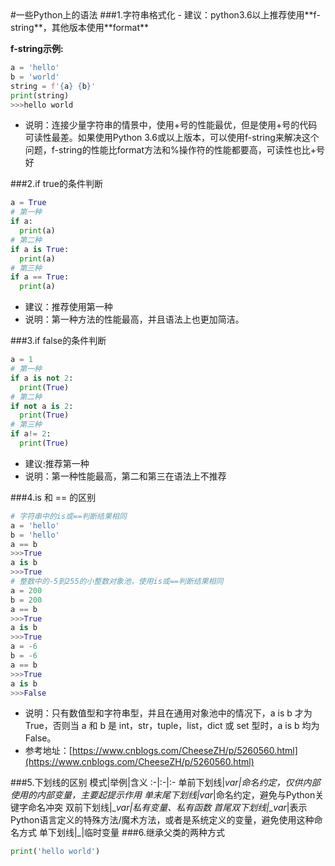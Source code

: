 <link href="http://cdn.bootcss.com/highlight.js/8.0/styles/monokai_sublime.min.css" rel="stylesheet">  
<script src="http://cdn.bootcss.com/highlight.js/8.0/highlight.min.js"></script>  
<script >hljs.initHighlightingOnLoad();</script>  
#一些Python上的语法
###1.字符串格式化
- 建议：python3.6以上推荐使用**f-string**，其他版本使用**format**

**f-string示例:**
```python
a = 'hello'
b = 'world'
string = f'{a} {b}'
print(string)
>>>hello world
```
- 说明：连接少量字符串的情景中，使用+号的性能最优，但是使用+号的代码可读性最差。如果使用Python 3.6或以上版本，可以使用f-string来解决这个问题，f-string的性能比format方法和%操作符的性能都要高，可读性也比+号好

###2.if true的条件判断
```python
a = True
# 第一种
if a:
  print(a)
# 第二种
if a is True:
  print(a)
# 第三种
if a == True:
  print(a)
```
- 建议：推荐使用第一种
- 说明：第一种方法的性能最高，并且语法上也更加简洁。

###3.if false的条件判断
```python
a = 1
# 第一种
if a is not 2:
  print(True)
# 第二种
if not a is 2:
  print(True)
# 第三种
if a!= 2:
  print(True)
```
- 建议:推荐第一种
- 说明：第一种性能最高，第二和第三在语法上不推荐

###4.is 和 == 的区别
```python
# 字符串中的is或==判断结果相同
a = 'hello'
b = 'hello'
a == b
>>>True
a is b
>>>True
# 整数中的-5到255的小整数对象池，使用is或==判断结果相同
a = 200
b = 200
a == b
>>>True
a is b
>>>True
a = -6
b = -6
a == b
>>>True
a is b
>>>False
```
- 说明：只有数值型和字符串型，并且在通用对象池中的情况下，a is b 才为 True，否则当 a 和 b 是 int，str，tuple，list，dict 或 set 型时，a is b 均为 False。
- 参考地址：[https://www.cnblogs.com/CheeseZH/p/5260560.html](https://www.cnblogs.com/CheeseZH/p/5260560.html)

###5.下划线的区别
模式|举例|含义
:-|:-|:-
单前下划线|_var|命名约定，仅供内部使用的内部变量，主要起提示作用
单末尾下划线|var_|命名约定，避免与Python关键字命名冲突
双前下划线|__var|私有变量、私有函数
首尾双下划线|\__var__|表示Python语言定义的特殊方法/魔术方法，或者是系统定义的变量，避免使用这种命名方式
单下划线|_|临时变量
###6.继承父类的两种方式
```python
print('hello world')
```
